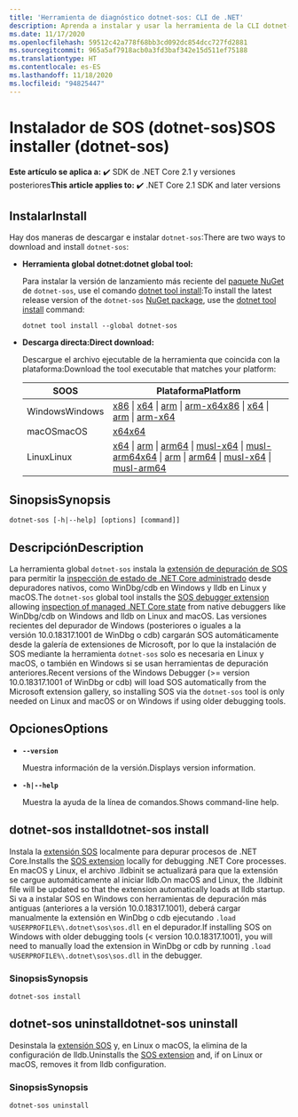 ```yaml
---
title: 'Herramienta de diagnóstico dotnet-sos: CLI de .NET'
description: Aprenda a instalar y usar la herramienta de la CLI dotnet-sos para administrar la extensión del depurador de SOS, que se usa con depuradores nativos en Windows y Linux.
ms.date: 11/17/2020
ms.openlocfilehash: 59512c42a778f68bb3cd092dc854dcc727fd2881
ms.sourcegitcommit: 965a5af7918acb0a3fd3baf342e15d511ef75188
ms.translationtype: HT
ms.contentlocale: es-ES
ms.lasthandoff: 11/18/2020
ms.locfileid: "94825447"
---
```

# <a name="sos-installer-dotnet-sos"></a><span data-ttu-id="89560-103">Instalador de SOS (dotnet-sos)</span><span class="sxs-lookup"><span data-stu-id="89560-103">SOS installer (dotnet-sos)</span></span>

<span data-ttu-id="89560-104">**Este artículo se aplica a:** ✔️ SDK de .NET Core 2.1 y versiones posteriores</span><span class="sxs-lookup"><span data-stu-id="89560-104">**This article applies to:** ✔️ .NET Core 2.1 SDK and later versions</span></span>

## <a name="install"></a><span data-ttu-id="89560-105">Instalar</span><span class="sxs-lookup"><span data-stu-id="89560-105">Install</span></span>

<span data-ttu-id="89560-106">Hay dos maneras de descargar e instalar `dotnet-sos`:</span><span class="sxs-lookup"><span data-stu-id="89560-106">There are two ways to download and install `dotnet-sos`:</span></span>

- <span data-ttu-id="89560-107">**Herramienta global dotnet:**</span><span class="sxs-lookup"><span data-stu-id="89560-107">**dotnet global tool:**</span></span>

  <span data-ttu-id="89560-108">Para instalar la versión de lanzamiento más reciente del [paquete NuGet](https://www.nuget.org/packages/dotnet-sos) de `dotnet-sos`, use el comando [dotnet tool install](../tools/dotnet-tool-install.md):</span><span class="sxs-lookup"><span data-stu-id="89560-108">To install the latest release version of the `dotnet-sos` [NuGet package](https://www.nuget.org/packages/dotnet-sos), use the [dotnet tool install](../tools/dotnet-tool-install.md) command:</span></span>

  ```dotnetcli
  dotnet tool install --global dotnet-sos
  ```

- <span data-ttu-id="89560-109">**Descarga directa:**</span><span class="sxs-lookup"><span data-stu-id="89560-109">**Direct download:**</span></span>

  <span data-ttu-id="89560-110">Descargue el archivo ejecutable de la herramienta que coincida con la plataforma:</span><span class="sxs-lookup"><span data-stu-id="89560-110">Download the tool executable that matches your platform:</span></span>

  | <span data-ttu-id="89560-111">SO</span><span class="sxs-lookup"><span data-stu-id="89560-111">OS</span></span>  | <span data-ttu-id="89560-112">Plataforma</span><span class="sxs-lookup"><span data-stu-id="89560-112">Platform</span></span> |
  | --- | -------- |
  | <span data-ttu-id="89560-113">Windows</span><span class="sxs-lookup"><span data-stu-id="89560-113">Windows</span></span> | <span data-ttu-id="89560-114">[x86](https://aka.ms/dotnet-sos/win-x86) \| [x64](https://aka.ms/dotnet-sos/win-x64) \| [arm](https://aka.ms/dotnet-sos/win-arm) \| [arm-x64](https://aka.ms/dotnet-sos/win-arm64)</span><span class="sxs-lookup"><span data-stu-id="89560-114">[x86](https://aka.ms/dotnet-sos/win-x86) \| [x64](https://aka.ms/dotnet-sos/win-x64) \| [arm](https://aka.ms/dotnet-sos/win-arm) \| [arm-x64](https://aka.ms/dotnet-sos/win-arm64)</span></span> |
  | <span data-ttu-id="89560-115">macOS</span><span class="sxs-lookup"><span data-stu-id="89560-115">macOS</span></span>   | [<span data-ttu-id="89560-116">x64</span><span class="sxs-lookup"><span data-stu-id="89560-116">x64</span></span>](https://aka.ms/dotnet-sos/osx-x64) |
  | <span data-ttu-id="89560-117">Linux</span><span class="sxs-lookup"><span data-stu-id="89560-117">Linux</span></span>   | <span data-ttu-id="89560-118">[x64](https://aka.ms/dotnet-sos/linux-x64) \| [arm](https://aka.ms/dotnet-sos/linux-arm) \| [arm64](https://aka.ms/dotnet-sos/linux-arm64) \| [musl-x64](https://aka.ms/dotnet-sos/linux-musl-x64) \| [musl-arm64](https://aka.ms/dotnet-sos/linux-musl-arm64)</span><span class="sxs-lookup"><span data-stu-id="89560-118">[x64](https://aka.ms/dotnet-sos/linux-x64) \| [arm](https://aka.ms/dotnet-sos/linux-arm) \| [arm64](https://aka.ms/dotnet-sos/linux-arm64) \| [musl-x64](https://aka.ms/dotnet-sos/linux-musl-x64) \| [musl-arm64](https://aka.ms/dotnet-sos/linux-musl-arm64)</span></span> |

## <a name="synopsis"></a><span data-ttu-id="89560-119">Sinopsis</span><span class="sxs-lookup"><span data-stu-id="89560-119">Synopsis</span></span>

```console
dotnet-sos [-h|--help] [options] [command]]
```

## <a name="description"></a><span data-ttu-id="89560-120">Descripción</span><span class="sxs-lookup"><span data-stu-id="89560-120">Description</span></span>

<span data-ttu-id="89560-121">La herramienta global `dotnet-sos` instala la [extensión de depuración de SOS](../../framework/tools/sos-dll-sos-debugging-extension.md) para permitir la [inspección de estado de .NET Core administrado](https://github.com/dotnet/diagnostics/blob/master/documentation/sos-debugging-extension.md) desde depuradores nativos, como WinDbg/cdb en Windows y lldb en Linux y macOS.</span><span class="sxs-lookup"><span data-stu-id="89560-121">The `dotnet-sos` global tool installs the [SOS debugger extension](../../framework/tools/sos-dll-sos-debugging-extension.md) allowing [inspection of managed .NET Core state](https://github.com/dotnet/diagnostics/blob/master/documentation/sos-debugging-extension.md) from native debuggers like WinDbg/cdb on Windows and lldb on Linux and macOS.</span></span> <span data-ttu-id="89560-122">Las versiones recientes del depurador de Windows (posteriores o iguales a la versión 10.0.18317.1001 de WinDbg o cdb) cargarán SOS automáticamente desde la galería de extensiones de Microsoft, por lo que la instalación de SOS mediante la herramienta `dotnet-sos` solo es necesaria en Linux y macOS, o también en Windows si se usan herramientas de depuración anteriores.</span><span class="sxs-lookup"><span data-stu-id="89560-122">Recent versions of the Windows Debugger (>= version 10.0.18317.1001 of WinDbg or cdb) will load SOS automatically from the Microsoft extension gallery, so installing SOS via the `dotnet-sos` tool is only needed on Linux and macOS or on Windows if using older debugging tools.</span></span>

## <a name="options"></a><span data-ttu-id="89560-123">Opciones</span><span class="sxs-lookup"><span data-stu-id="89560-123">Options</span></span>

- **`--version`**

  <span data-ttu-id="89560-124">Muestra información de la versión.</span><span class="sxs-lookup"><span data-stu-id="89560-124">Displays version information.</span></span>

- **`-h|--help`**

  <span data-ttu-id="89560-125">Muestra la ayuda de la línea de comandos.</span><span class="sxs-lookup"><span data-stu-id="89560-125">Shows command-line help.</span></span>

## <a name="dotnet-sos-install"></a><span data-ttu-id="89560-126">dotnet-sos install</span><span class="sxs-lookup"><span data-stu-id="89560-126">dotnet-sos install</span></span>

<span data-ttu-id="89560-127">Instala la [extensión SOS](../../framework/tools/sos-dll-sos-debugging-extension.md) localmente para depurar procesos de .NET Core.</span><span class="sxs-lookup"><span data-stu-id="89560-127">Installs the [SOS extension](../../framework/tools/sos-dll-sos-debugging-extension.md) locally for debugging .NET Core processes.</span></span> <span data-ttu-id="89560-128">En macOS y Linux, el archivo .lldbinit se actualizará para que la extensión se cargue automáticamente al iniciar lldb.</span><span class="sxs-lookup"><span data-stu-id="89560-128">On macOS and Linux, the .lldbinit file will be updated so that the extension automatically loads at lldb startup.</span></span> <span data-ttu-id="89560-129">Si va a instalar SOS en Windows con herramientas de depuración más antiguas (anteriores a la versión 10.0.18317.1001), deberá cargar manualmente la extensión en WinDbg o cdb ejecutando `.load %USERPROFILE%\.dotnet\sos\sos.dll` en el depurador.</span><span class="sxs-lookup"><span data-stu-id="89560-129">If installing SOS on Windows with older debugging tools (< version 10.0.18317.1001), you will need to manually load the extension in WinDbg or cdb by running `.load %USERPROFILE%\.dotnet\sos\sos.dll` in the debugger.</span></span>

### <a name="synopsis"></a><span data-ttu-id="89560-130">Sinopsis</span><span class="sxs-lookup"><span data-stu-id="89560-130">Synopsis</span></span>

```console
dotnet-sos install
```

## <a name="dotnet-sos-uninstall"></a><span data-ttu-id="89560-131">dotnet-sos uninstall</span><span class="sxs-lookup"><span data-stu-id="89560-131">dotnet-sos uninstall</span></span>

<span data-ttu-id="89560-132">Desinstala la [extensión SOS](../../framework/tools/sos-dll-sos-debugging-extension.md) y, en Linux o macOS, la elimina de la configuración de lldb.</span><span class="sxs-lookup"><span data-stu-id="89560-132">Uninstalls the [SOS extension](../../framework/tools/sos-dll-sos-debugging-extension.md) and, if on Linux or macOS, removes it from lldb configuration.</span></span>

### <a name="synopsis"></a><span data-ttu-id="89560-133">Sinopsis</span><span class="sxs-lookup"><span data-stu-id="89560-133">Synopsis</span></span>

```console
dotnet-sos uninstall
```
